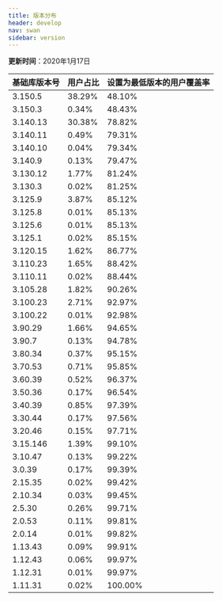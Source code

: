 ```yaml
---
title: 版本分布
header: develop
nav: swan
sidebar: version
---
```

**更新时间**：2020年1月17日


 
|基础库版本号|用户占比|设置为最低版本的用户覆盖率|
|---|---|---|
|3.150.5|38.29%|48.10%|
|3.150.3|0.34%|48.43%|
|3.140.13|30.38%|78.82%|
|3.140.11|0.49%|79.31%|
|3.140.10|0.04%|79.34%|
|3.140.9|0.13%|79.47%|
|3.130.12|1.77%|81.24%|
|3.130.3|0.02%|81.25%|
|3.125.9|3.87%|85.12%|
|3.125.8|0.01%|85.13%|
|3.125.6|0.01%|85.13%|
|3.125.1|0.02%|85.15%|
|3.120.15|1.62%|86.77%|
|3.110.23|1.65%|88.42%|
|3.110.11|0.02%|88.44%|
|3.105.28|1.82%|90.26%|
|3.100.23|2.71%|92.97%|
|3.100.22|0.01%|92.98%|
|3.90.29|1.66%|94.65%|
|3.90.7|0.13%|94.78%|
|3.80.34|0.37%|95.15%|
|3.70.53|0.71%|95.85%|
|3.60.39|0.52%|96.37%|
|3.50.36|0.17%|96.54%|
|3.40.39|0.85%|97.39%|
|3.30.44|0.17%|97.56%|
|3.20.46|0.15%|97.71%|
|3.15.146|1.39%|99.10%|
|3.10.47|0.13%|99.22%|
|3.0.39|0.17%|99.39%|
|2.15.35|0.02%|99.42%|
|2.10.34|0.03%|99.45%|
|2.5.30|0.26%|99.71%|
|2.0.53|0.11%|99.81%|
|2.0.14|0.01%|99.82%|
|1.13.43|0.09%|99.91%|
|1.12.43|0.06%|99.97%|
|1.12.31|0.01%|99.97%|
|1.11.31|0.02%|100.00%|